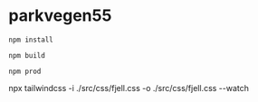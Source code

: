 # parkvegen55

```
npm install
```

```
npm build
```

```
npm prod
```
npx tailwindcss -i ./src/css/fjell.css -o ./src/css/fjell.css --watch